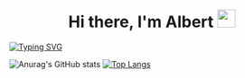 <h1 align="center">Hi there, I'm Albert</a> 
<img src="https://github.com/blackcater/blackcater/raw/main/images/Hi.gif" height="32"/></h1>

[![Typing SVG](https://readme-typing-svg.herokuapp.com?color=%2336BCF7&lines=Your+best+friend+<3)](https://git.io/typing-svg)

![Anurag's GitHub stats](https://github-readme-stats.vercel.app/api?username=SweetyAngel&show_icons=true&theme=radical)
[![Top Langs](https://github-readme-stats.vercel.app/api/top-langs/?username=sweetyangel&hide_progress=false&theme=dark&count_private=true&layout=compact&bg_color=000000&title_color=e370eb&icon_color=e370eb&border_color=e370eb&text_color=ffffff&card_width=500)](https://github.com/anuraghazra/github-readme-stats)
